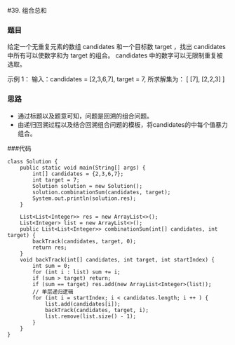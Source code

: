 #39. 组合总和

### 题目
给定一个无重复元素的数组 candidates 和一个目标数 target ，找出 candidates 中所有可以使数字和为 target 的组合。
candidates 中的数字可以无限制重复被选取。

示例 1： 输入：candidates = [2,3,6,7], target = 7, 所求解集为： [ [7], [2,2,3] ]

### 思路
- 通过标题以及题意可知，问题是回溯的组合问题。
- 由递归回溯过程以及结合回溯组合问题的模板，将candidates的中每个值暴力组合。

###代码
```
class Solution {
    public static void main(String[] args) {
        int[] candidates = {2,3,6,7};
        int target = 7;
        Solution solution = new Solution();
        solution.combinationSum(candidates, target);
        System.out.println(solution.res);
    }

    List<List<Integer>> res = new ArrayList<>();
    List<Integer> list = new ArrayList<>();
    public List<List<Integer>> combinationSum(int[] candidates, int target) {
        backTrack(candidates, target, 0);
        return res;
    }
    void backTrack(int[] candidates, int target, int startIndex) {
        int sum = 0;
        for (int i : list) sum += i;
        if (sum > target) return;
        if (sum == target) res.add(new ArrayList<Integer>(list));
        // 单层递归逻辑
        for (int i = startIndex; i < candidates.length; i ++ ) {
            list.add(candidates[i]);
            backTrack(candidates, target, i);
            list.remove(list.size() - 1);
        }
    }
}
```
